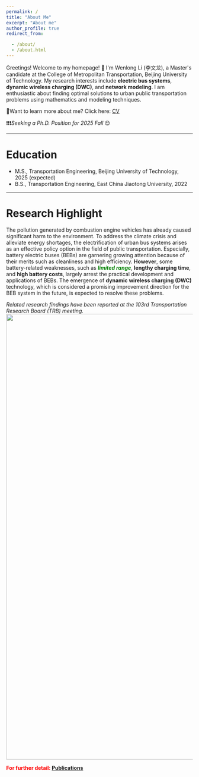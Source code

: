 ```yaml
---
permalink: /
title: "About Me"
excerpt: "About me"
author_profile: true
redirect_from: 

  - /about/
  - /about.html
---
```


Greetings! Welcome to my homepage! 👋 
I'm Wenlong Li (李文龙), a Master's candidate at the College of Metropolitan Transportation, Beijing University of Technology. 
My research interests include **electric bus systems**, **dynamic wireless charging (DWC)**, and **network modeling**. 
I am enthusiastic about finding optimal solutions to urban public transportation problems using mathematics and modeling techniques.

🤔Want to learn more about me? Click here: [CV](https://wenlongl1.github.io/cv/)

❗❗❗*Seeking a Ph.D. Position for 2025 Fall* 😍

***
# Education 
* M.S., Transportation Engineering, Beijing University of Technology, 2025 (expected)
* B.S., Transportation Engineering, East China Jiaotong University, 2022

***
# Research Highlight
The pollution generated by combustion engine vehicles has already caused significant harm to the environment.
To address the climate crisis and alleviate energy shortages, the electrification of urban bus systems arises as an effective policy option in the field of public transportation.
Especially, battery electric buses (BEBs) are garnering growing attention because of their merits such as cleanliness and high efficiency.
**However**, some battery-related weaknesses, such as <span style = "color:green">_**limited range**_</span>, **lengthy charging time**, and **high battery costs**, largely arrest the practical development and applications of BEBs.
The emergence of **dynamic wireless charging (DWC)** technology, which is considered a promising improvement direction for the BEB system in the future, is expected to resolve these problems.


*Related research findings have been reported at the 103rd Transportation Research Board (TRB) meeting.*
<img src="https://WenlongL1.github.io/images/trb2024.jpg" width="1200"/>

<span style="color: red">**For further detail: [Publications](https://wenlongl1.github.io/publications/)**</span>

